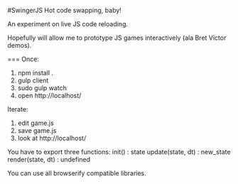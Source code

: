 #SwingerJS
Hot code swapping, baby!

An experiment on live JS code reloading.

Hopefully will allow me to prototype JS games interactively (ala Bret Victor demos).

===
Once:
1. npm install .
2. gulp client
3. sudo gulp watch
4. open http://localhost/

Iterate:
1. edit game.js
2. save game.js
3. look at http://localhost/

You have to export three functions:
init() : state
update(state, dt) : new_state
render(state, dt) : undefined

You can use all browserify compatible libraries.